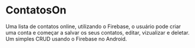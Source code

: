# ContatosOn
Uma lista de contatos online, utilizando o Firebase, o usuário pode criar uma conta e começar a salvar os seus contatos, editar, vizualizar e deletar. Um simples CRUD usando o Firebase no Android.
